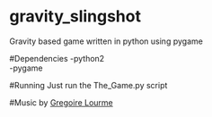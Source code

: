 # gravity_slingshot
Gravity based game written in python using pygame

#Dependencies
-python2  
-pygame

#Running
  Just run the The_Game.py script

#Music
by [Gregoire Lourme](https://www.jamendo.com/en/artist/560/grgoire-lourme)
